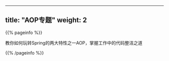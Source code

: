 
---
title: "AOP专题"
weight: 2
---

{{% pageinfo %}}

教你如何玩转Spring的两大特性之一AOP，掌握工作中的代码整洁之道

{{% /pageinfo %}}
